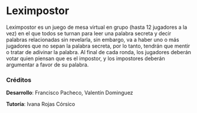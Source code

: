 # Leximpostor
Leximpostor es un juego de mesa virtual en grupo (hasta 12 jugadores a la vez) en el que todos se turnan para leer una palabra secreta y decir palabras relacionadas sin revelarla, sin embargo, va a haber uno o más jugadores que no sepan la palabra secreta, por lo tanto, tendrán que mentir o tratar de adivinar la palabra.
Al final de cada ronda, los jugadores deberán votar quien piensan que es el impostor, y los impostores deberán argumentar a favor de su palabra.
### Créditos
**Desarrollo**: Francisco Pacheco, Valentín Dominguez

**Tutoría**: Ivana Rojas Córsico
